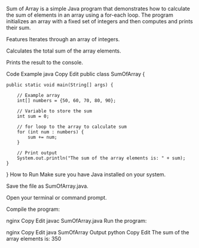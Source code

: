 Sum of Array is a simple Java program that demonstrates how to calculate the sum of elements in an array using a for-each loop. The program initializes an array with a fixed set of integers and then computes and prints their sum.

Features
Iterates through an array of integers.

Calculates the total sum of the array elements.

Prints the result to the console.

Code Example
java
Copy
Edit
public class SumOfArray {

    public static void main(String[] args) {

        // Example array
        int[] numbers = {50, 60, 70, 80, 90};

        // Variable to store the sum
        int sum = 0;

        // for loop to the array to calculate sum
        for (int num : numbers) {
            sum += num;
        }

        // Print output
        System.out.println("The sum of the array elements is: " + sum);
    }
}
How to Run
Make sure you have Java installed on your system.

Save the file as SumOfArray.java.

Open your terminal or command prompt.

Compile the program:

nginx
Copy
Edit
javac SumOfArray.java
Run the program:

nginx
Copy
Edit
java SumOfArray
Output
python
Copy
Edit
The sum of the array elements is: 350
